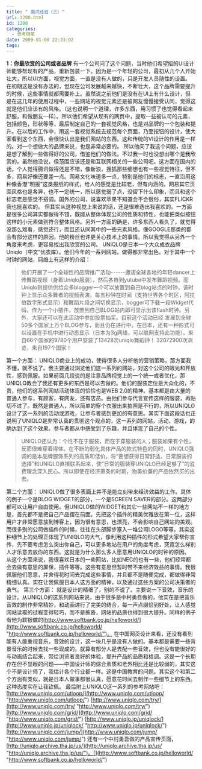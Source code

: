 ```yaml
---
title: " 面试经验（三）"
url: 1208.html
id: 1208
categories:
  - 思考随笔
date: 2009-01-08 22:33:02
tags:
---
```


**1：你最欣赏的公司或者品牌** 有一个公司问了这个问题，当时他们希望招的UI设计师能够帮现有的产品，重新包装一下。因为是一个年轻的公司，最初从几个人开始壮大，所以UI方面，视觉方面，一直是没有人做的，只是开发人员随性的设置。在初期这是没有办法的，但现在公司发展越来越快，不断壮大，这个品牌需要提升的时候，这些事情就都需要补上。虽然说之前他们是没有在UI上有什么设计，但是在这几年的使用过程中，一些网站的视觉元素还是被网友慢慢接受认同，觉得这就是他们应该有的风格。（这也说明一个道理，许多东西，用习惯了也觉得看起来舒服，和做朋友一样）。所以他们希望从现有的网页中，提取一些被认可的元素，包括颜色，形状等等，最后制定自己的一套视觉风格，也是对品牌的一个包装和提升。在以后的工作中，用这一套视觉系统去规范每个页面，乃至按钮的设计，使大家看到这个东西，会很快认出是我们网站的东西。这和传统的VI设计的作用是一样的。对一个想做大的品牌来说，也是非常必要的。 所以他问了我这个问题，应该是想了解到一些做得好的公司，借鉴他们的做法。不过我一时也没想出哪个是我欣赏的。虽然他没说，但范围应该还是和互联网相关的一些公司吧。这方面在国内的话，个人觉得腾讯做得还是不错，像新浪，搜狐那些细想也有一些视觉特征，但不多，网易好像还要差一点。网易文化味道多一点，特别是他们的标志，一直沿用这种像香港“明报”这类报纸的样式，给人的感觉是比较老，但有内涵的。网易其它页面风格也是各异，也不一定统一，所以感觉弱了点，没留下什么印象，而且和这个标志老是感觉不搭调。国外的公司，说喜欢苹果不知道会不会很俗，其实FLICKR我也挺喜欢的。 但其实从这种视觉上来说的话，还是很难选出我喜欢的。一方面是很多公司其实都做得不错，既能从整体体现公司的性质和特性，也能把类似按钮这样的小元素做到符合整体风格。另外一方面的确是，许多东西人看久了，就觉得没那么难看，感觉还行，而且还认同其中的一些元素风格。像GOOGLE那类的都会有部分这样的原因，他的粉丝也许更关心技术上的事情。所以我觉得从另外一个角度来考虑，更容易找出我欣赏的公司。 UNIQLO是日本一个大众成衣品牌Uniqlo（中文“优衣库）。他们今年的一系列网站，做得都非常出色。对于其中一个时钟的网站，网络上有这样的介绍：

> 他们开展了一个全球性的品牌推广活动------邀请全球各地的年轻dancer上传舞蹈视频（身着Uniqlo服装），然后各自到yutube中发布舞蹈视频。而Uniqlo则提供供给众多blogger一个可以放置到自己blog站点的时钟，该时钟上显示众多舞者的视频表演，每五秒钟在时间（支持世界各个时区，阿拉伯数字形式显示）和舞蹈片段之间切换显示，bogger可下载一段Widget代码，作为一个小插件，放置到自己BLOG站内即可显示出该flash时钟。另外，大家还可以在此活动中参加投票抽奖。目前这个活动已经 发展到全球50多个国家上万个BLOG参与，而且仍在进行中。在日本，还有一种形式可以设置在手机中进行动态显示（日本为3g网络，可以联网支持此功能）。来自66个国家的9780个用户安装了13428次uniqlo舞蹈钟！ 32072900次浏览，来自197个国家！

第一个方面： UNIQLO商业上的成功，使得很多人分析他的营销策略，那方面我不懂，就不说了。我主要通过浏览他们这一系列的网站，对这个公司的眼光和开放性，感到佩服。如果前面几段说的是注意品牌视觉上的一个统一或者优化，那UNIQLO教会了我还有更多的东西是可以去做的。他们的服装定位是大众化的，不贵，他们的这系列网站活动体现的恰恰也是WEB 2.0的精神。基本都是由大量的普通人参与，有顾客，有网友，还有店员。由他们参与代言宣传这样的服装，再贴切不过了。既然是普通人，所以简单的穿个衣服出来拍照是不行的，所以UNIQLO设计了这一系列的活动或游戏，让参与者感到更加的有意思。其实下面这段话也正说明了UNIQLO是非常认真的贯彻这个观点的，这一系列的网站，活动，游戏，的确达到了这个效果。参与者都从中感受到了乐趣，并且体现了自己的个性。

> UNIQLO还认为：个性不在于服装，而在于穿服装的人；服装如果有个性，反而很难穿着得体。在不断的弱化具体产品的款式特色的同时，UNIQLO强调的是本品牌服饰系列的高质和低价，将“要想获得日常舒适，日常服装的选择”和UNIQLO直接联系起来，使“日常的服装穿UNIQLO已经足够了”的消费理念深入民心。所以即使在经济萧条的时期，物美价廉的产品依然买的出去。

第二个方面： UNIQLO做了很多表面上并不是能立刻带来经济效益的工作。具体的例子一个是BLOG WIDGET的部分，一个是SCREEN SAVER的部分。这两部分都可以让用户自由使用。但UNIQLO做的WIDGET和其它一些网站不一样的地方是，首先都不是把自己产品摆在前面。先把这个插件的精美优雅放在第一位，这样用户才非常愿意放到博客上，因为很有意思，也漂亮，不会影响自己网站的美观。而很多别的公司做插件的时候，往往在头部脚步塞入一堆公司LOGO等等。其实这种细节上的处理正体现了UNIQLO的大气，像利用这种插件的形式希望大家帮你宣传，先不要考虑怎么突出你自己，可以更多地站在用户的角度考虑，究竟怎么样别人才乐意去放你的东西。这就是为什么那么多人愿意用UNIQLO的时钟的原因。 从这个方面来说，我很喜欢日本的一些网站，比如NEC的也有一些，他们经常都会去做有意思的屏保，插件等等。这些有意思但暂时带不来经济效益的事情。我很佩服他们愿意，并舍得花时间去完成这些事情，并且都不是随便完成，都做得非常精细认真。实在让我佩服日本人这方面的精神，以及通过这些方案的公司决策者的勇气。 第三个方面： 就是设计的精细了，别的不说了。主要说一下音效，音乐的设计。从UNIQLO的这系列网站来说，由于很多是中村勇吾做的，他实在是把音乐音效的制作非常精妙，和动画进行了完美的结合，每一声点缀恰到好处，让人感觉网站读取的过程变得轻巧，而不是拖沓，网站的品质也得到很大提升。同样的例子有他为软银做的[http://www.softbank.co.jp/helloworld/](http://www.softbank.co.jp/helloworld/ "http://www.softbank.co.jp/helloworld/")。 在中国网页设计来看，还没有看到能有人能重视音乐，音效的设计，这一块几乎是没有人做的。基本都是需要一些背景音乐的时候去找一些现成的。就算有部分人是去配一些音效，但也没有能很好的与动画结合起来，带给浏览者良好的体验，提升产品的品质和格调。这是一个长期存在但不显眼的问题——中国设计师的综合素质和老外相比还是比较弱的，其实这个不是设计师了，我估计各个行业都一样。这是中国教育的问题。其实这个和第二个方面有类似，就是日本人做事都很认真，愿意花时间去制作一些细节上的东西。这种态度实在让我钦佩。 最后附上UNIQLO这一系列的参考网站吧： [http://www.uniqlo.com/utloop/](http://www.uniqlo.com/utloop/ "http://www.uniqlo.com/utloop/") [http://www.uniqlo.com/try/](http://www.uniqlo.com/try/ "http://www.uniqlo.com/try/") [http://www.uniqlo.com/grid/](http://www.uniqlo.com/grid/ "http://www.uniqlo.com/grid/") [http://www.uniqlo.jp/uniqlock/](http://www.uniqlo.jp/uniqlock/ "http://www.uniqlo.jp/uniqlock/") [http://www.uniqlo.com/jump/](http://www.uniqlo.com/jump/ "http://www.uniqlo.com/jump/") 还有一个中村勇吾做的产品宣传页面，[http://uniqlo.archive.tha.jp/us/](http://uniqlo.archive.tha.jp/us/ "http://uniqlo.archive.tha.jp/us/")。[](http://www.softbank.co.jp/helloworld/ "http://www.softbank.co.jp/helloworld/")